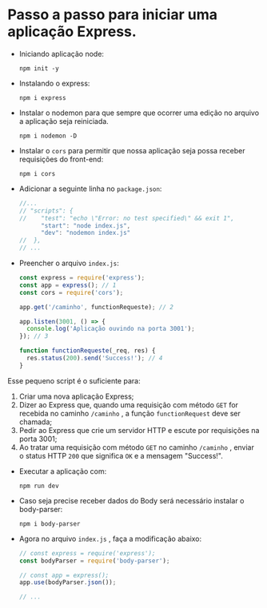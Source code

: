 # Passo a passo para iniciar uma aplicação Express.
- Iniciando aplicação node:

  ```shell
  npm init -y
  ```

- Instalando o express:

  ```shell
  npm i express
  ```

- Instalar o nodemon para que sempre que ocorrer uma edição no arquivo a aplicação seja reiniciada.

  ```shell
  npm i nodemon -D
  ```
  
- Instalar o `cors` para permitir que nossa aplicação seja possa receber requisições do front-end:

   ```shell
   npm i cors
   ```
  
- Adicionar a seguinte linha no `package.json`:

  ```js
  //...
  // "scripts": {
  //    "test": "echo \"Error: no test specified\" && exit 1",
  		"start": "node index.js",
  		"dev": "nodemon index.js"
  //  },
  // ...
  ```
  
- Preencher o arquivo `index.js`:

  ```javascript
  const express = require('express');
  const app = express(); // 1
  const cors = require('cors');
  
  app.get('/caminho', functionRequeste); // 2
  
  app.listen(3001, () => {
    console.log('Aplicação ouvindo na porta 3001');
  }); // 3
  
  function functionRequeste(_req, res) {
    res.status(200).send('Success!'); // 4
  }
  ```

Esse pequeno script é o suficiente para:

1. Criar uma nova aplicação Express;
2. Dizer ao Express que, quando uma requisição com método `GET` for recebida no caminho `/caminho` , a função `functionRequest` deve ser chamada;
3. Pedir ao Express que crie um servidor HTTP e escute por requisições na porta 3001;
4. Ao tratar uma requisição com método `GET` no caminho `/caminho` , enviar o status HTTP `200` que significa `OK` e a mensagem "Success!".

- Executar a aplicação com:

  ```shell
  npm run dev
  ```

- Caso seja precise receber dados do Body será necessário instalar o body-parser:

  ```shell
  npm i body-parser
  ```

- Agora no arquivo `index.js` , faça a modificação abaixo:

  ```js
  // const express = require('express');
  const bodyParser = require('body-parser');
  
  // const app = express();
  app.use(bodyParser.json());
  
  // ...
  ```
